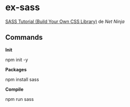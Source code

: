 # ex-sass

[SASS Tutorial (Build Your Own CSS Library)](https://www.youtube.com/playlist?list=PL4cUxeGkcC9jxJX7vojNVK-o8ubDZEcNb) de *Net Ninja*

## Commands

**Init**

npm init -y

**Packages**

npm install sass

**Compile**

npm run sass
